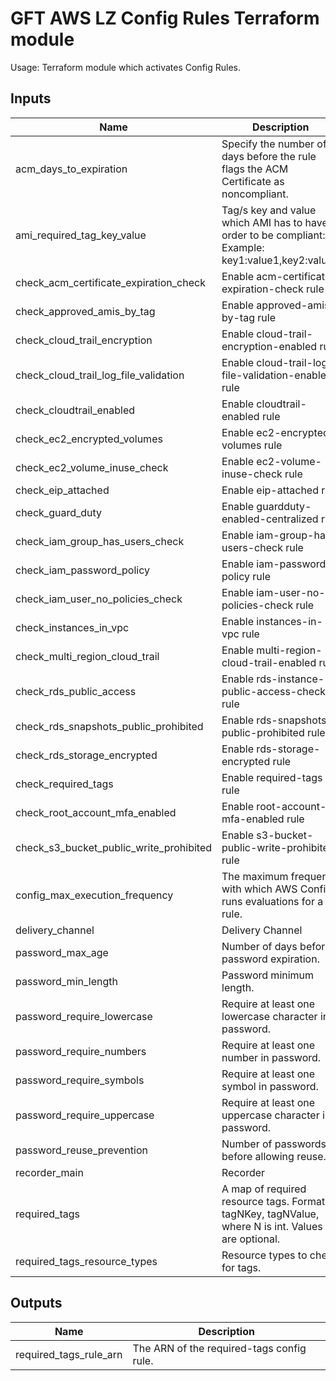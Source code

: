 # GFT AWS LZ Config Rules Terraform module

Usage: Terraform module which activates Config Rules.

## Inputs

| Name | Description | Type | Default | Required |
|------|-------------|------|---------|:-----:|
| acm\_days\_to\_expiration | Specify the number of days before the rule flags the ACM Certificate as noncompliant. | `number` | `14` | no |
| ami\_required\_tag\_key\_value | Tag/s key and value which AMI has to have in order to be compliant: Example: key1:value1,key2:value2 | `string` | `""` | no |
| check\_acm\_certificate\_expiration\_check | Enable acm-certificate-expiration-check rule | `bool` | `false` | no |
| check\_approved\_amis\_by\_tag | Enable approved-amis-by-tag rule | `bool` | `false` | no |
| check\_cloud\_trail\_encryption | Enable cloud-trail-encryption-enabled rule | `bool` | `false` | no |
| check\_cloud\_trail\_log\_file\_validation | Enable cloud-trail-log-file-validation-enabled rule | `bool` | `false` | no |
| check\_cloudtrail\_enabled | Enable cloudtrail-enabled rule | `bool` | `false` | no |
| check\_ec2\_encrypted\_volumes | Enable ec2-encrypted-volumes rule | `bool` | `false` | no |
| check\_ec2\_volume\_inuse\_check | Enable ec2-volume-inuse-check rule | `bool` | `false` | no |
| check\_eip\_attached | Enable eip-attached rule | `bool` | `false` | no |
| check\_guard\_duty | Enable guardduty-enabled-centralized rule | `bool` | `true` | no |
| check\_iam\_group\_has\_users\_check | Enable iam-group-has-users-check rule | `bool` | `false` | no |
| check\_iam\_password\_policy | Enable iam-password-policy rule | `bool` | `false` | no |
| check\_iam\_user\_no\_policies\_check | Enable iam-user-no-policies-check rule | `bool` | `false` | no |
| check\_instances\_in\_vpc | Enable instances-in-vpc rule | `bool` | `false` | no |
| check\_multi\_region\_cloud\_trail | Enable multi-region-cloud-trail-enabled rule | `bool` | `false` | no |
| check\_rds\_public\_access | Enable rds-instance-public-access-check rule | `bool` | `false` | no |
| check\_rds\_snapshots\_public\_prohibited | Enable rds-snapshots-public-prohibited rule | `bool` | `false` | no |
| check\_rds\_storage\_encrypted | Enable rds-storage-encrypted rule | `bool` | `false` | no |
| check\_required\_tags | Enable required-tags rule | `bool` | `false` | no |
| check\_root\_account\_mfa\_enabled | Enable root-account-mfa-enabled rule | `bool` | `true` | no |
| check\_s3\_bucket\_public\_write\_prohibited | Enable s3-bucket-public-write-prohibited rule | `bool` | `false` | no |
| config\_max\_execution\_frequency | The maximum frequency with which AWS Config runs evaluations for a rule. | `string` | `"TwentyFour_Hours"` | no |
| delivery\_channel | Delivery Channel | `string` | `""` | no |
| password\_max\_age | Number of days before password expiration. | `number` | `90` | no |
| password\_min\_length | Password minimum length. | `number` | `14` | no |
| password\_require\_lowercase | Require at least one lowercase character in password. | `bool` | `true` | no |
| password\_require\_numbers | Require at least one number in password. | `bool` | `true` | no |
| password\_require\_symbols | Require at least one symbol in password. | `bool` | `true` | no |
| password\_require\_uppercase | Require at least one uppercase character in password. | `bool` | `true` | no |
| password\_reuse\_prevention | Number of passwords before allowing reuse. | `number` | `24` | no |
| recorder\_main | Recorder | `string` | `""` | no |
| required\_tags | A map of required resource tags. Format is tagNKey, tagNValue, where N is int. Values are optional. | `map(string)` | `{}` | no |
| required\_tags\_resource\_types | Resource types to check for tags. | `list(string)` | `[]` | no |

## Outputs

| Name | Description |
|------|-------------|
| required\_tags\_rule\_arn | The ARN of the required-tags config rule. |

